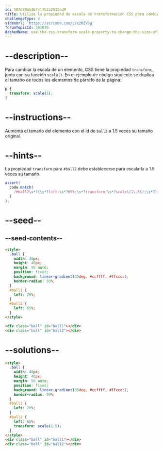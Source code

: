 ```yaml
---
id: 587d78a5367417b2b2512ad9
title: Utiliza la propiedad de escala de transformación CSS para cambiar el tamaño de un elemento
challengeType: 0
videoUrl: 'https://scrimba.com/c/c2MZVSg'
forumTopicId: 301076
dashedName: use-the-css-transform-scale-property-to-change-the-size-of-an-element
---
```


# --description--

Para cambiar la escala de un elemento, CSS tiene la propiedad `transform`, junto con su función `scale()`. En el ejemplo de código siguiente se duplica el tamaño de todos los elementos de párrafo de la página:

```css
p {
  transform: scale(2);
}
```

# --instructions--

Aumenta el tamaño del elemento con el id de `ball2` a 1.5 veces su tamaño original.

# --hints--

La propiedad `transform` para `#ball2` debe establecerse para escalarla a 1.5 veces su tamaño.

```js
assert(
  code.match(
    /#ball2\s*?{\s*?left:\s*?65%;\s*?transform:\s*?scale\(1\.5\);\s*?}|#ball2\s*?{\s*?transform:\s*?scale\(1\.5\);\s*?left:\s*?65%;\s*?}/gi
  )
);
```

# --seed--

## --seed-contents--

```html
<style>
  .ball {
    width: 40px;
    height: 40px;
    margin: 50 auto;
    position: fixed;
    background: linear-gradient(35deg, #ccffff, #ffcccc);
    border-radius: 50%;
  }
  #ball1 {
    left: 20%;
  }
  #ball2 {
    left: 65%;
  }
</style>

<div class="ball" id="ball1"></div>
<div class="ball" id="ball2"></div>
```

# --solutions--

```html
<style>
  .ball {
    width: 40px;
    height: 40px;
    margin: 50 auto;
    position: fixed;
    background: linear-gradient(35deg, #ccffff, #ffcccc);
    border-radius: 50%;
  }
  #ball1 {
    left: 20%;
  }
  #ball2 {
    left: 65%;
    transform: scale(1.5);
  }
</style>
<div class="ball" id="ball1"></div>
<div class="ball" id="ball2"></div>
```
